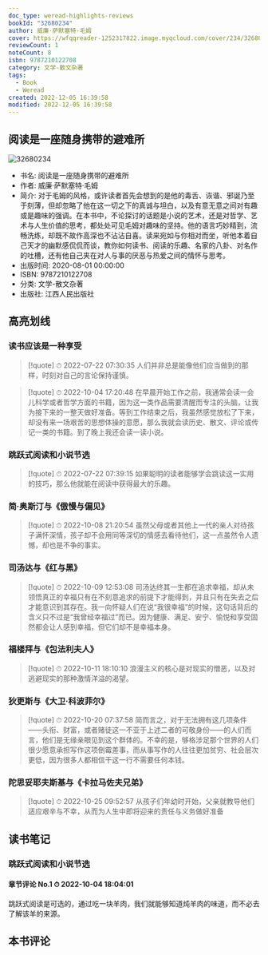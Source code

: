 ```yaml
---
doc_type: weread-highlights-reviews
bookId: "32680234"
author: 威廉·萨默塞特·毛姆
cover: https://wfqqreader-1252317822.image.myqcloud.com/cover/234/32680234/t7_32680234.jpg
reviewCount: 1
noteCount: 8
isbn: 9787210122708
category: 文学-散文杂著
tags:
  - Book
  - Weread
created: 2022-12-05 16:39:58
modified: 2022-12-05 16:39:58
---
```


## 阅读是一座随身携带的避难所

![32680234](https://wfqqreader-1252317822.image.myqcloud.com/cover/234/32680234/t7_32680234.jpg)
- 书名: 阅读是一座随身携带的避难所
- 作者: 威廉·萨默塞特·毛姆
- 简介: 对于毛姆的风格，或许读者首先会想到的是他的毒舌、诙谐、邪诞乃至于刻薄，但却忽略了他在这一切之下的真诚与坦白，以及有意无意之间对有趣或是趣味的强调。在本书中，不论探讨的话题是小说的艺术，还是对哲学、艺术与人生价值的思考，都处处可见毛姆对趣味的坚持。他的语言巧妙精到，流畅洗练，却既不故作高深也不沾沾自喜。读来宛如与你相对而坐，听他本着自己天才的幽默感侃侃而谈，教你如何读书、阅读的乐趣、名家的八卦、对名作的吐槽，还有他自己夹在对人与事的厌恶与热爱之间的情怀与思考。
- 出版时间: 2020-08-01 00:00:00
- ISBN: 9787210122708
- 分类: 文学-散文杂著
- 出版社: 江西人民出版社

## 高亮划线

### 读书应该是一种享受


> [!quote] ⏱ 2022-07-22 07:30:35
> 人们并非总是能像他们应当做到的那样，时刻对自己的言论保持谨慎。
 


> [!quote] ⏱ 2022-10-04 17:20:48
> 在早晨开始工作之前，我通常会读一会儿科学或者哲学方面的书籍，因为这一类作品需要清醒而专注的头脑，让我为接下来的一整天做好准备。等到工作结束之后，我虽然感觉放松了下来，却没有来一场艰苦的思想体操的意愿，那么我就会读历史、散文、评论或传记一类的书籍。到了晚上我还会读一读小说。
 


### 跳跃式阅读和小说节选


> [!quote] ⏱ 2022-07-22 07:39:15
> 如果聪明的读者能够学会跳读这一实用的技巧，那么他就能在阅读中获得最大的乐趣。
 


### 简·奥斯汀与《傲慢与偏见》


> [!quote] ⏱ 2022-10-08 21:20:54
> 虽然父母或者其他上一代的亲人对待孩子满怀深情，孩子却不会用同等深切的情感去看待他们，这一点虽然令人遗憾，却也是不争的事实。
 


### 司汤达与《红与黑》


> [!quote] ⏱ 2022-10-09 12:53:08
> 司汤达终其一生都在追求幸福，却从未领悟真正的幸福只有在不刻意追求的前提下才能得到，并且只有在失去之后才能意识到其存在。我一向怀疑人们在说“我很幸福”的时候，这句话背后的含义只不过是“我曾经幸福过”而已。因为健康、满足、安宁、愉悦和享受固然都会让人感到幸福，但它们却不是幸福本身。
 


### 福楼拜与《包法利夫人》


> [!quote] ⏱ 2022-10-11 18:10:10
> 浪漫主义的核心是对现实的憎恶，以及对逃避现实的那种激情洋溢的渴望。
 


### 狄更斯与《大卫·科波菲尔》


> [!quote] ⏱ 2022-10-20 07:37:58
> 简而言之，对于无法拥有这几项条件——头衔、财富，或者赌徒这一不亚于上述二者的可敬身份——的人们而言，他们是无缘亲眼见到这个群体的。不幸的是，够格涉足那个世界的人们很少愿意承担写作这项倒霉差事，而从事写作的人往往更加贫穷、社会层次更低，因为很多人都相信干这一行不需要任何本钱。
 


### 陀思妥耶夫斯基与《卡拉马佐夫兄弟》


> [!quote] ⏱ 2022-10-25 09:52:57
> 从孩子们年幼时开始，父亲就教导他们适应艰辛与不幸，从而为人生中即将迎来的责任与义务做好准备
 



## 读书笔记


### 跳跃式阅读和小说节选
 

#### 章节评论 No.1 ⏱ 2022-10-04 18:04:01

跳跃式阅读是可选的，通过吃一块羊肉，我们就能够知道炖羊肉的味道，而不必去了解该羊的来源。



## 本书评论

